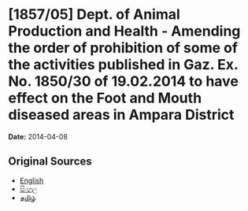 # [1857/05] Dept. of Animal Production and Health - Amending the order of prohibition of some of the activities published in Gaz. Ex. No. 1850/30 of 19.02.2014 to have effect on the Foot and Mouth diseased areas in Ampara District

**Date:** 2014-04-08

## Original Sources

- [English](https://documents.gov.lk/view/extra-gazettes/2014/4/1857-05_E.pdf)
- [සිංහල](https://documents.gov.lk/view/extra-gazettes/2014/4/1857-05_S.pdf)
- [தமிழ்](https://documents.gov.lk/view/extra-gazettes/2014/4/1857-05_T.pdf)
